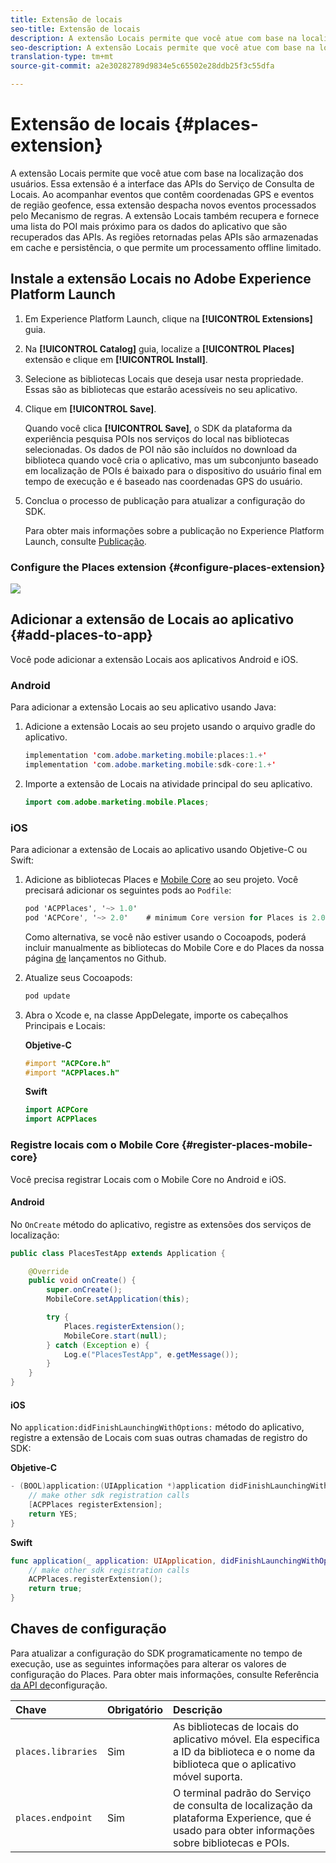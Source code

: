 ```yaml
---
title: Extensão de locais
seo-title: Extensão de locais
description: A extensão Locais permite que você atue com base na localização dos usuários.
seo-description: A extensão Locais permite que você atue com base na localização dos usuários.
translation-type: tm+mt
source-git-commit: a2e30282789d9834e5c65502e28ddb25f3c55dfa

---
```



# Extensão de locais {#places-extension}

A extensão Locais permite que você atue com base na localização dos usuários. Essa extensão é a interface das APIs do Serviço de Consulta de Locais. Ao acompanhar eventos que contêm coordenadas GPS e eventos de região geofence, essa extensão despacha novos eventos processados pelo Mecanismo de regras. A extensão Locais também recupera e fornece uma lista do POI mais próximo para os dados do aplicativo que são recuperados das APIs. As regiões retornadas pelas APIs são armazenadas em cache e persistência, o que permite um processamento offline limitado.

## Instale a extensão Locais no Adobe Experience Platform Launch

1. Em Experience Platform Launch, clique na **[!UICONTROL Extensions]** guia.
1. Na **[!UICONTROL Catalog]** guia, localize a **[!UICONTROL Places]** extensão e clique em **[!UICONTROL Install]**.
1. Selecione as bibliotecas Locais que deseja usar nesta propriedade. Essas são as bibliotecas que estarão acessíveis no seu aplicativo.
1. Clique em **[!UICONTROL Save]**.

   Quando você clica **[!UICONTROL Save]**, o SDK da plataforma da experiência pesquisa POIs nos serviços do local nas bibliotecas selecionadas. Os dados de POI não são incluídos no download da biblioteca quando você cria o aplicativo, mas um subconjunto baseado em localização de POIs é baixado para o dispositivo do usuário final em tempo de execução e é baseado nas coordenadas GPS do usuário.

1. Conclua o processo de publicação para atualizar a configuração do SDK.

   Para obter mais informações sobre a publicação no Experience Platform Launch, consulte [Publicação](https://docs.adobelaunch.com/launch-reference/publishing).

### Configure the Places extension {#configure-places-extension}

![](//help/assets/places-extension.png)

## Adicionar a extensão de Locais ao aplicativo {#add-places-to-app}

Você pode adicionar a extensão Locais aos aplicativos Android e iOS.

### Android

Para adicionar a extensão Locais ao seu aplicativo usando Java:

1. Adicione a extensão Locais ao seu projeto usando o arquivo gradle do aplicativo.

   ```java
   implementation 'com.adobe.marketing.mobile:places:1.+'
   implementation 'com.adobe.marketing.mobile:sdk-core:1.+'
   ```

1. Importe a extensão de Locais na atividade principal do seu aplicativo.

   ```java
   import com.adobe.marketing.mobile.Places;
   ```


### iOS

Para adicionar a extensão de Locais ao aplicativo usando Objetive-C ou Swift:

1. Adicione as bibliotecas Places e [Mobile Core](https://aep-sdks.gitbook.io/docs/using-mobile-extensions/mobile-core) ao seu projeto. Você precisará adicionar os seguintes pods ao `Podfile`:

   ```objective-c
   pod 'ACPPlaces', '~> 1.0'
   pod 'ACPCore', '~> 2.0'    # minimum Core version for Places is 2.0.3
   ```

   Como alternativa, se você não estiver usando o Cocoapods, poderá incluir manualmente as bibliotecas do Mobile Core e do Places da nossa página [de](https://github.com/Adobe-Marketing-Cloud/acp-sdks/releases/) lançamentos no Github.

1. Atualize seus Cocoapods:

   ```objective-c
   pod update
   ```

1. Abra o Xcode e, na classe AppDelegate, importe os cabeçalhos Principais e Locais:

   **Objetive-C**

   ```objective-c
   #import "ACPCore.h"
   #import "ACPPlaces.h"
   ```

   **Swift**

   ```swift
   import ACPCore
   import ACPPlaces
   ```

### Registre locais com o Mobile Core {#register-places-mobile-core}

Você precisa registrar Locais com o Mobile Core no Android e iOS.

#### Android

No `OnCreate` método do aplicativo, registre as extensões dos serviços de localização:

```java
public class PlacesTestApp extends Application {

    @Override
    public void onCreate() {
        super.onCreate();
        MobileCore.setApplication(this);

        try {
            Places.registerExtension();
            MobileCore.start(null);
        } catch (Exception e) {
            Log.e("PlacesTestApp", e.getMessage());
        }
    }
}
```

#### iOS

No `application:didFinishLaunchingWithOptions:` método do aplicativo, registre a extensão de Locais com suas outras chamadas de registro do SDK:

**Objetive-C**

```objective-c
- (BOOL)application:(UIApplication *)application didFinishLaunchingWithOptions:(NSDictionary *)launchOptions {
    // make other sdk registration calls
    [ACPPlaces registerExtension];    
    return YES;
}
```

**Swift**

```swift
func application(_ application: UIApplication, didFinishLaunchingWithOptions launchOptions: [UIApplication.LaunchOptionsKey: Any]?) -> Bool {
    // make other sdk registration calls
    ACPPlaces.registerExtension();
    return true;
}
```

## Chaves de configuração

Para atualizar a configuração do SDK programaticamente no tempo de execução, use as seguintes informações para alterar os valores de configuração do Places. Para obter mais informações, consulte Referência [da API de](https://aep-sdks.gitbook.io/docs/using-mobile-extensions/mobile-core/configuration/configuration-api-reference)configuração.

| Chave | Obrigatório | Descrição |
| :--- | :--- | :--- |
| `places.libraries` | Sim | As bibliotecas de locais do aplicativo móvel. Ela especifica a ID da biblioteca e o nome da biblioteca que o aplicativo móvel suporta. |
| `places.endpoint` | Sim | O terminal padrão do Serviço de consulta de localização da plataforma Experience, que é usado para obter informações sobre bibliotecas e POIs. |

